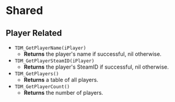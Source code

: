 # Shared

## Player Related
- `TDM_GetPlayerName(iPlayer)`
  - **Returns** the player's name if successful, nil otherwise.
- `TDM_GetPlayerSteamID(iPlayer)`
  - **Returns** the player's SteamID if successful, nil otherwise.
- `TDM_GetPlayers()`
  - **Returns** a table of all players.
- `TDM_GetPlayerCount()`
  - **Returns** the number of players.